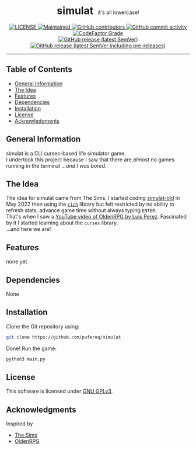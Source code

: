 <!-- markdownlint-disable MD033 MD041 -->

<div align="center">
    <summary>
        <h1 style="display: inline-block;">simulat</h1>
        &nbsp
        it's all lowercase!
    </summary>
</div>

<div align="center">
    <a href="https://github.com/pufereq/simulat/blob/main/LICENSE">
        <img alt="LICENSE" src=https://img.shields.io/github/license/pufereq/simulat>
    </a>
    <a href="https://github.com/pufereq/simulat/graphs/commit-activity">
        <img alt="Maintained" src="https://img.shields.io/maintenance/yes/2023">
    </a>
    <a href="https://github.com/pufereq/simulat/graphs/contributors">
        <img alt="GitHub contributors" src="https://img.shields.io/github/contributors/pufereq/simulat">
    </a>
    <a href="https://github.com/pufereq/simulat/pulse">
        <img alt="GitHub commit activity" src="https://img.shields.io/github/commit-activity/m/pufereq/simulat">
    </a>
    <a href="https://github.com/pufereq/simulat">
        <img alt="CodeFactor Grade" src="https://img.shields.io/codefactor/grade/github/pufereq/simulat">
    </a>
    <br>
    <a href="https://github.com/pufereq/simulat/releases">
        <img alt="GitHub release (latest SemVer)" src="https://img.shields.io/github/v/release/pufereq/simulat?sort=semver">
        <img alt="GitHub release (latest SemVer including pre-releases)" src="https://img.shields.io/github/v/release/pufereq/simulat?include_prereleases&sort=semver&label=pre-release">
    </a>
</div>
<!-- markdownlint-enable MD041 -->

---

## Table of Contents

- [General Information](#general-information)
- [The Idea](#the-idea)
- [Features](#features)
- [Dependencies](#features)
- [Installation](#installation)
- [License](#license)
- [Acknowledgments](#acknowledgments)
<!-- TODO -->

## General Information

simulat is a CLI curses-based life simulator game.
<br>
I undertook this project because I saw that there are _almost_ no games
running in the terminal _...and I was bored_.

## The Idea

The idea for simulat came from The Sims.
I started coding [simulat-old](https://github.com/pufereq/simulat-old) in May 2022
then using the [`rich`](https://github.com/Textualize/rich) library but
felt restricted by no ability to refresh stats, advance game time without
always typing `ENTER`.
<br>
That's when I saw a [YouTube video of OldenRPG by Luis Perez](https://www.youtube.com/watch?v=DX1a8Uz12Xc).
Fascinated by it I started learning about the `curses` library.
<br>
...and here we are!

## Features

none yet

## Dependencies

None

## Installation

Clone the Git repository using:

```sh
git clone https://github.com/pufereq/simulat
```

<!-- Install dependencies
```sh
pip install -r requirements.txt
``` -->
Done! Run the game:

```sh
python3 main.py
```

## License

This software is licensed under [GNU GPLv3](LICENSE).

## Acknowledgments

Inspired by

- [The Sims](https://www.ea.com/games/the-sims)
- [OldenRPG](https://youtube.com/watch?v=DX1a8Uz12Xc)
